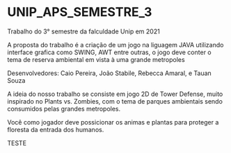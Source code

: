 # UNIP_APS_SEMESTRE_3
Trabalho do 3° semestre da falculdade Unip em 2021

A proposta do trabalho é a criação de um jogo na liguagem JAVA utilizando interface grafica como SWING, AWT entre outras, o jogo deve conter o tema de reserva ambiental em vista à uma grande metropoles

Desenvolvedores: Caio Pereira, João Stabile, Rebecca Amaral, e Tauan Souza

A ideia do nosso trabalho se consiste em jogo 2D de Tower Defense, muito inspirado no Plants vs. Zombies, com o tema de parques ambientais sendo consumidos pelas grandes metropoles.

Você como jogador deve possicionar os animas e plantas para proteger a floresta da entrada dos humanos.

TESTE